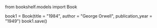 from bookshelf.models import Book 

book1 = Book(title = "1984", author = "George Orwell", publication_year = "1949")
book1.save()